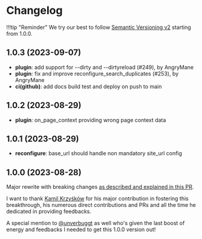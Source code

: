 # Changelog

!!!tip "Reminder"
    We try our best to follow [Semantic Versioning v2](https://semver.org/) starting from 1.0.0.

## 1.0.3 (2023-09-07)

- **plugin**: add support for --dirty and --dirtyreload (#249), by AngryMane
- **plugin**:  fix and improve reconfigure_search_duplicates (#253), by AngryMane
- **ci(github)**: add docs build test and deploy on push to main

## 1.0.2 (2023-08-29)

- **plugin**: on_page_context providing wrong page context data

## 1.0.1 (2023-08-29)

- **reconfigure**: base_url should handle non mandatory site_url config

## 1.0.0 (2023-08-28)

Major rewrite with breaking changes [as described and explained in this PR](https://github.com/ultrabug/mkdocs-static-i18n/pull/216).

I want to thank [Kamil Krzyśków](https://github.com/kamilkrzyskow) for his major contribution in fostering this breakthrough, his numerous direct contributions and PRs and all the time he dedicated in providing feedbacks.

A special mention to [@unverbuggt](https://github.com/unverbuggt) as well who's given the last boost of energy and feedbacks I needed to get this 1.0.0 version out!